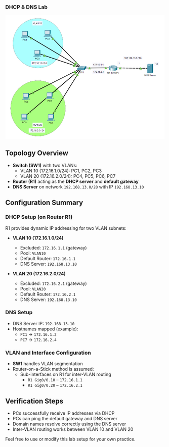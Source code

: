 ### DHCP & DNS Lab

![DHCP & DNS Topology](./Images/Topology.PNG)

## Topology Overview

- **Switch (SW1)** with two VLANs:
  - VLAN 10 (172.16.1.0/24): PC1, PC2, PC3
  - VLAN 20 (172.16.2.0/24): PC4, PC5, PC6, PC7
- **Router (R1)** acting as the **DHCP server** and **default gateway**
- **DNS Server** on network `192.168.13.0/28` with IP `192.168.13.10`

## Configuration Summary

### DHCP Setup (on Router R1)

R1 provides dynamic IP addressing for two VLAN subnets:

- **VLAN 10 (172.16.1.0/24)**
  - Excluded: `172.16.1.1` (gateway)
  - Pool: `VLAN10`
  - Default Router: `172.16.1.1`
  - DNS Server: `192.168.13.10`

- **VLAN 20 (172.16.2.0/24)**
  - Excluded: `172.16.2.1` (gateway)
  - Pool: `VLAN20`
  - Default Router: `172.16.2.1`
  - DNS Server: `192.168.13.10`

### DNS Setup

- DNS Server IP: `192.168.13.10`
- Hostnames mapped (example):
  - `PC1` → `172.16.1.2`
  - `PC7` → `172.16.2.4`

### VLAN and Interface Configuration

- **SW1** handles VLAN segmentation
- Router-on-a-Stick method is assumed:
  - Sub-interfaces on R1 for inter-VLAN routing
    - `R1 Gig0/0.10` – `172.16.1.1`
    - `R1 Gig0/0.20` – `172.16.2.1`

## Verification Steps

- PCs successfully receive IP addresses via DHCP
- PCs can ping the default gateway and DNS server
- Domain names resolve correctly using the DNS server
- Inter-VLAN routing works between VLAN 10 and VLAN 20


Feel free to use or modify this lab setup for your own practice.


